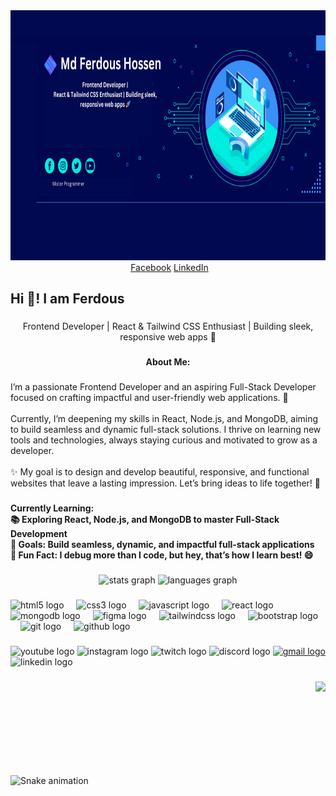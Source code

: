 <div align="center">
  <img height="400" width="1280" src="https://raw.githubusercontent.com/Ferdous725890/Ferdous725890/refs/heads/main/Your%20paragraph%20text.png" />
  <div>
    <a style="margin-left: 5px;" href="https://www.facebook.com/">Facebook</a>
    <a href="https://www.linkedin.com/">LinkedIn</a>
  </div>
</div>

###

<h2 align="left">Hi 👋! I am Ferdous</h2>

###

<p align="center">Frontend Developer | React & Tailwind CSS Enthusiast | Building sleek, responsive web apps 🚀</p>

###

<h4 align="center">About Me:</h4>

###

<p align="left">I’m a passionate Frontend Developer and an aspiring Full-Stack Developer focused on crafting impactful and user-friendly web applications. 🌟<br><br>Currently, I’m deepening my skills in React, Node.js, and MongoDB, aiming to build seamless and dynamic full-stack solutions. I thrive on learning new tools and technologies, always staying curious and motivated to grow as a developer.<br><br>✨ My goal is to design and develop beautiful, responsive, and functional websites that leave a lasting impression. Let’s bring ideas to life together! 🚀</p>

###

<h4 align="left">Currently Learning:<br>📚 Exploring React, Node.js, and MongoDB to master Full-Stack Development<br>🎯 Goals: Build seamless, dynamic, and impactful full-stack applications<br>🎲 Fun Fact: I debug more than I code, but hey, that’s how I learn best! 😄</h4>

###

<div align="center">
  <img src="https://github-readme-stats.vercel.app/api?username=Ferdous725890&hide_title=false&hide_rank=false&show_icons=true&include_all_commits=true&count_private=true&disable_animations=false&theme=dracula&locale=en&hide_border=false" height="150" alt="stats graph" />
  <img src="https://github-readme-stats.vercel.app/api/top-langs?username=Ferdous725890&locale=en&hide_title=false&layout=compact&card_width=320&langs_count=5&theme=dracula&hide_border=false" height="150" alt="languages graph" />
</div>

###

<div align="left">
  <img src="https://cdn.jsdelivr.net/gh/devicons/devicon/icons/html5/html5-original.svg" height="30" alt="html5 logo" />
  <img width="12" />
  <img src="https://cdn.jsdelivr.net/gh/devicons/devicon/icons/css3/css3-original.svg" height="30" alt="css3 logo" />
  <img width="12" />
  <img src="https://cdn.jsdelivr.net/gh/devicons/devicon/icons/javascript/javascript-original.svg" height="30" alt="javascript logo" />
  <img width="12" />
  <img src="https://cdn.jsdelivr.net/gh/devicons/devicon/icons/react/react-original.svg" height="30" alt="react logo" />
  <img width="12" />
  <img src="https://cdn.jsdelivr.net/gh/devicons/devicon/icons/mongodb/mongodb-original.svg" height="30" alt="mongodb logo" />
  <img width="12" />
  <img src="https://cdn.jsdelivr.net/gh/devicons/devicon/icons/figma/figma-original.svg" height="30" alt="figma logo" />
  <img width="12" />
  <img src="https://cdn.jsdelivr.net/gh/devicons/devicon/icons/tailwindcss/tailwindcss-original-wordmark.svg" height="30" alt="tailwindcss logo" />
  <img width="12" />
  <img src="https://cdn.jsdelivr.net/gh/devicons/devicon/icons/bootstrap/bootstrap-original.svg" height="30" alt="bootstrap logo" />
  <img width="12" />
  <img src="https://cdn.jsdelivr.net/gh/devicons/devicon/icons/git/git-original.svg" height="30" alt="git logo" />
  <img width="12" />
  <img src="https://cdn.jsdelivr.net/gh/devicons/devicon/icons/github/github-original.svg" height="30" alt="github logo" />
</div>

###

<div align="left">
  <img src="https://img.shields.io/static/v1?message=Youtube&logo=youtube&label=&color=FF0000&logoColor=white&labelColor=&style=for-the-badge" height="35" alt="youtube logo" />
  <img src="https://img.shields.io/static/v1?message=Instagram&logo=instagram&label=&color=E4405F&logoColor=white&labelColor=&style=for-the-badge" height="35" alt="instagram logo" />
  <img src="https://img.shields.io/static/v1?message=Twitch&logo=twitch&label=&color=9146FF&logoColor=white&labelColor=&style=for-the-badge" height="35" alt="twitch logo" />
  <img src="https://img.shields.io/static/v1?message=Discord&logo=discord&label=&color=7289DA&logoColor=white&labelColor=&style=for-the-badge" height="35" alt="discord logo" />
  <a href="mailto:ferdous725890@gmail.com" target="_blank">
    <img src="https://img.shields.io/static/v1?message=Gmail&logo=gmail&label=&color=D14836&logoColor=blue&labelColor=&style=for-the-badge" height="35" alt="gmail logo" />
  </a>
  <img src="https://img.shields.io/static/v1?message=LinkedIn&logo=linkedin&label=&color=0077B5&logoColor=white&labelColor=&style=for-the-badge" height="35" alt="linkedin logo" />
</div>

###

<img align="right" height="150" src="https://i.imgflip.com/65efzo.gif" />

###

<br clear="both">

<img src="https://raw.githubusercontent.com/Ferdous725890/Ferdous725890/output/snake.svg" alt="Snake animation" />

###

